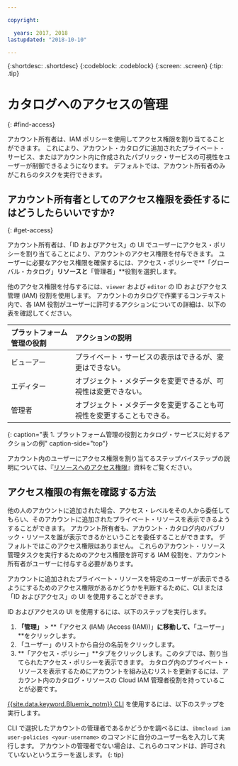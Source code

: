 ```yaml
---

copyright:

  years: 2017, 2018
lastupdated: "2018-10-10"

---
```


{:shortdesc: .shortdesc}
{:codeblock: .codeblock}
{:screen: .screen}
{:tip: .tip}

# カタログへのアクセスの管理
{: #find-access}

アカウント所有者は、IAM ポリシーを使用してアクセス権限を割り当てることができます。 これにより、アカウント・カタログに追加されたプライベート・サービス、またはアカウント内に作成されたパブリック・サービスの可視性をユーザーが制御できるようになります。 デフォルトでは、アカウント所有者のみがこれらのタスクを実行できます。

## アカウント所有者としてのアクセス権限を委任するにはどうしたらいいですか?
{: #get-access}

アカウント所有者は、「ID およびアクセス」の UI でユーザーにアクセス・ポリシーを割り当てることにより、アカウントのアクセス権限を付与できます。 ユーザーに必要なアクセス権限を確保するには、アクセス・ポリシーで**「グローバル・カタログ」**リソースと**「管理者」**役割を選択します。

他のアクセス権限を付与するには、`viewer` および `editor` の ID およびアクセス管理 (IAM) 役割を使用します。 アカウントのカタログで作業するコンテキスト内で、各 IAM 役割がユーザーに許可するアクションについての詳細は、以下の表を確認してください。

| プラットフォーム管理の役割 | アクションの説明 |
|:-----------------|:-----------------|
| ビューアー | プライベート・サービスの表示はできるが、変更はできない。 |
| エディター |オブジェクト・メタデータを変更できるが、可視性は変更できない。|
| 管理者 | オブジェクト・メタデータを変更することも可視性を変更することもできる。  |
{: caption="表 1. プラットフォーム管理の役割とカタログ・サービスに対するアクションの例" caption-side="top"}

アカウント内のユーザーにアクセス権限を割り当てるステップバイステップの説明については、『[リソースへのアクセス権限](/docs/iam/mngiam.html#iammanidaccser#resourceaccess)』資料をご覧ください。

## アクセス権限の有無を確認する方法

他の人のアカウントに追加された場合、アクセス・レベルをその人から委任してもらい、そのアカウントに追加されたプライベート・リソースを表示できるようすることができます。 アカウント所有者も、アカウント・カタログ内のパブリック・リソースを誰が表示できるかということを委任することができます。 デフォルトではこのアクセス権限はありません。 これらのアカウント・リソース管理タスクを実行するためのアクセス権限を許可する IAM 役割を、アカウント所有者がユーザーに付与する必要があります。

アカウントに追加されたプライベート・リソースを特定のユーザーが表示できるようにするためのアクセス権限があるかどうかを判断するために、CLI または「ID およびアクセス」の UI を使用することができます。

ID およびアクセスの UI を使用するには、以下のステップを実行します。

1. **「管理」** > **「アクセス (IAM) (Access (IAM))」**に移動して、**「ユーザー」**をクリックします。
2. 「ユーザー」のリストから自分の名前をクリックします。
3. **「アクセス・ポリシー」**タブをクリックします。このタブでは、割り当てられたアクセス・ポリシーを表示できます。 カタログ内のプライベート・リソースを表示するためにアカウントを組み込むリストを更新するには、アカウント内のカタログ・リソースの Cloud IAM 管理者役割を持っていることが必要です。

[{{site.data.keyword.Bluemix_notm}} CLI](/docs/cli/reference/ibmcloud/bx_cli.html#ibmcloud_commands_iam) を使用するには、以下のステップを実行します。

CLI で選択したアカウントの管理者であるかどうかを調べるには、`ibmcloud iam user-policies <your-username>` のコマンドに自分のユーザー名を入力して実行します。 アカウントの管理者でない場合は、これらのコマンドは、許可されていないというエラーを返します。
{: tip}
